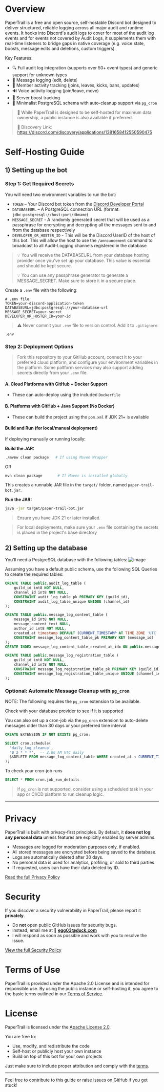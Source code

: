 # Overview
PaperTrail is a free and open source, self-hostable Discord bot designed to deliver structured, reliable logging across all major audit and runtime events. It hooks into Discord's audit logs to cover for most of the audit log events and for events not covered by Audit Logs, it supplements them with real-time listeners to bridge gaps in native coverage (e.g. voice state, boosts, message edits and deletions, custom triggers).

Key Features:

- 🔍 Full audit log integration (supports over 50+ event types) and generic support for unknown types
- 💬 Message logging  (edit, delete)
- 👤 Member activity tracking (joins, leaves, kicks, bans, updates)
- 🔊 Voice activity logging (join/leave, move)
- 🚀 Server boost tracking
- 🧱 Minimalist PostgreSQL schema with auto-cleanup support via `pg_cron`

> 🔐 While PaperTrail is designed to be self-hosted for maximum data ownership, a public instance is also available if preferred.
> 
> 📎 Discovery Link: https://discord.com/discovery/applications/1381658412550590475

# Self-Hosting Guide

## 1) Setting up the bot
### Step 1: Get Required Secrets

You will need two environment variables to run the bot:

- `TOKEN` – Your Discord bot token from the [Discord Developer Portal](https://discord.com/developers/applications)
- `DATABASEURL` – A PostgreSQL connection URL (format: `jdbc:postgresql://host:port/dbname`)
- `MESSAGE_SECRET` - A randomly generated secret that will be used as a passphrase for encrypting and decrypting all the messages sent to and from the database respectively
- `DEVELOPER_OR_HOSTER_ID` - This will be the Discord UserID of the host of this bot. This will allow the host to use the `/announcement` command to broadcast to all Audit-Logging channels registered in the database
> 💡 You will receive the DATABASEURL from your database hosting provider once you've set up your database. This value is essential and should be kept secure.
> 
> 💡 You can use any passphrase generator to generate a MESSAGE_SECRET. Make sure to store it in a secure place.

Create a `.env` file with the following:

```env
# .env file
TOKEN=your-discord-application-token
DATABASEURL=jdbc:postgresql://your-database-url
MESSAGE_SECRET=your-secret
DEVELOPER_OR_HOSTER_ID=your-id
```

> ⚠️ Never commit your `.env` file to version control. Add it to `.gitignore`:

```gitignore
.env
```


### Step 2: Deployment Options
> Fork this repository to your GitHub account, connect it to your preferred cloud platform, and configure your environment variables in the platform. Some paltform services may also support adding secrets directly from your `.env` file.
#### A. Cloud Platforms with GitHub + Docker Support

- These can auto-deploy using the included `Dockerfile`

#### B. Platforms with GitHub + Java Support (No Docker)

- These can build the project using the `pom.xml` if JDK 21+ is available

#### Build and Run (for local/manual deployment)

If deploying manually or running locally:

**Build the JAR:**

```sh
./mvnw clean package   # If using Maven Wrapper
```
 OR
```sh
mvn clean package       # If Maven is installed globally
```
This creates a runnable JAR file in the `target/` folder, named `paper-trail-bot.jar`.

**Run the JAR:**

```sh
java -jar target/paper-trail-bot.jar
```

> Ensure you have JDK 21 or later installed.

> For local deployments, make sure your `.env` file containing the secrets is placed in the project's base directory


## 2) Setting up the database

You’ll need a PostgreSQL database with the following tables:
![image](https://github.com/user-attachments/assets/5e56e80c-70e0-4bde-8bcf-0b48933a72af)

Assuming you have a default public schema, use the following SQL Queries to create the required tables:

```SQL
CREATE TABLE public.audit_log_table (
	guild_id int8 NOT NULL,
	channel_id int8 NOT NULL,
	CONSTRAINT audit_log_table_pk PRIMARY KEY (guild_id),
	CONSTRAINT audit_log_table_unique UNIQUE (channel_id)
);

CREATE TABLE public.message_log_content_table (
	message_id int8 NOT NULL,
	message_content text NULL,
	author_id int8 NOT NULL,
	created_at timestamp DEFAULT (CURRENT_TIMESTAMP AT TIME ZONE 'UTC'::text) NOT NULL,
	CONSTRAINT message_log_content_table_pk PRIMARY KEY (message_id)
);
CREATE INDEX message_log_content_table_created_at_idx ON public.message_log_content_table USING btree (created_at);

CREATE TABLE public.message_log_registration_table (
	guild_id int8 NOT NULL,
	channel_id int8 NOT NULL,
	CONSTRAINT message_log_registration_table_pk PRIMARY KEY (guild_id),
	CONSTRAINT message_log_registration_table_unique UNIQUE (channel_id)
);
```
### Optional: Automatic Message Cleanup with `pg_cron`

NOTE: The following requires the `pg_cron` extension to be available.

Check with your database provider to see if it is supported

You can also set up a cron-job via the `pg_cron` extension to auto-delete messages older than 30 days or your preferred time interval
```SQL
CREATE EXTENSION IF NOT EXISTS pg_cron;

SELECT cron.schedule(
  'daily_log_cleanup',
  '0 2 * * *',  -- 2:00 AM UTC daily
  $$DELETE FROM message_log_content_table WHERE created_at < CURRENT_TIMESTAMP AT TIME ZONE 'UTC' - INTERVAL '30 days';$$
);
```

To check your cron-job runs
```SQL
SELECT * FROM cron.job_run_details
```

> If `pg_cron` is not supported, consider using a scheduled task in your app or CI/CD platform to run cleanup logic.

---

# Privacy

PaperTrail is built with privacy-first principles. By default, it **does not log any personal data** unless features are explicitly enabled by server admins.

- Messages are logged for moderation purposes only, if enabled.
- All stored messages are encrypted before being saved to the database.
- Logs are automatically deleted after 30 days.
- No personal data is used for analytics, profiling, or sold to third parties.
- If requested, users can have their data deleted by ID.

[Read the full Privacy Policy](./PRIVACY.md)

# Security

If you discover a security vulnerability in PaperTrail, please report it **privately**.

- Do **not** open public GitHub issues for security bugs.
- Instead, email me at 📧 **egg03@duck.com**
- I will respond as soon as possible and work with you to resolve the issue.

[View the full Security Policy](./SECURITY.md)

# Terms of Use

PaperTrail is provided under the Apache 2.0 License and is intended for responsible use. By using the public instance or self-hosting it, you agree to the basic terms outlined in our [Terms of Service](./TERMS.md).

# License

PaperTrail is licensed under the [Apache License 2.0](./LICENSE).

You are free to:
- Use, modify, and redistribute the code
- Self-host or publicly host your own instance
- Build on top of this bot for your own projects

Just make sure to include proper attribution and comply with the [terms](https://www.apache.org/licenses/LICENSE-2.0).

---
Feel free to contribute to this guide or raise issues on GitHub if you get stuck!

